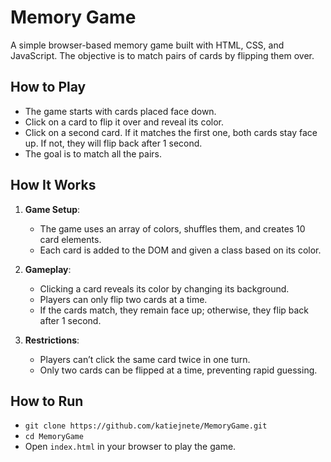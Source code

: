 # Memory Game

A simple browser-based memory game built with HTML, CSS, and JavaScript. The objective is to match pairs of cards by flipping them over.

## How to Play

- The game starts with cards placed face down.
- Click on a card to flip it over and reveal its color.
- Click on a second card. If it matches the first one, both cards stay face up. If not, they will flip back after 1 second.
- The goal is to match all the pairs.

## How It Works

1. **Game Setup**: 
   - The game uses an array of colors, shuffles them, and creates 10 card elements.
   - Each card is added to the DOM and given a class based on its color.

2. **Gameplay**:
   - Clicking a card reveals its color by changing its background.
   - Players can only flip two cards at a time.
   - If the cards match, they remain face up; otherwise, they flip back after 1 second.

3. **Restrictions**:
   - Players can’t click the same card twice in one turn.
   - Only two cards can be flipped at a time, preventing rapid guessing.

## How to Run

- `git clone https://github.com/katiejnete/MemoryGame.git`
- `cd MemoryGame`
- Open `index.html` in your browser to play the game.  
